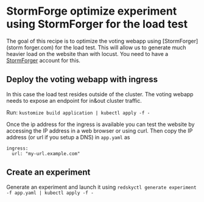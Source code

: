 # StormForge optimize experiment using StormForger for the load test

The goal of this recipe is to optimize the voting webapp using [StormForger](storm forger.com) for the load test. 
This will allow us to generate much heavier load on the website than with locust. 
You need to have a [StormForger](stormforger.com) account for this.

## Deploy the voting webapp with ingress

In this case the load test resides outside of the cluster. The voting webapp needs to expose an endpoint for in&out cluster traffic.

Run:
`
kustomize build application | kubectl apply -f -
`

Once the ip address for the ingress is available you can test the website by accessing the IP address in a web browser or using curl. Then copy the IP address (or url if you setup a DNS) in `app.yaml` as

```
ingress:
  url: "my-url.example.com"
```

## Create an experiment

Generate an experiment and launch it using
`redskyctl generate experiment -f app.yaml | kubectl apply -f -`
